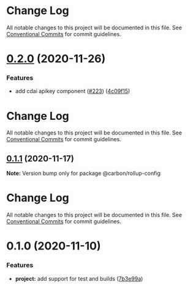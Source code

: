 # Change Log

All notable changes to this project will be documented in this file. See
[Conventional Commits](https://conventionalcommits.org) for commit guidelines.

# [0.2.0](https://github.com/carbon-design-system/ibm-cloud-cognitive/tree/master/packages/rollup-config/compare/@carbon/rollup-config@0.1.1...@carbon/rollup-config@0.2.0) (2020-11-26)

### Features

- add cdai apikey component
  ([#223](https://github.com/carbon-design-system/ibm-cloud-cognitive/tree/master/packages/rollup-config/issues/223))
  ([4c09f15](https://github.com/carbon-design-system/ibm-cloud-cognitive/tree/master/packages/rollup-config/commit/4c09f15c3c62c3965d98c91b9695fa7a1cba8f0b))

# Change Log

All notable changes to this project will be documented in this file. See
[Conventional Commits](https://conventionalcommits.org) for commit guidelines.

## [0.1.1](https://github.com/carbon-design-system/ibm-cloud-cognitive/tree/master/packages/rollup-config/compare/@carbon/rollup-config@0.1.0...@carbon/rollup-config@0.1.1) (2020-11-17)

**Note:** Version bump only for package @carbon/rollup-config

# Change Log

All notable changes to this project will be documented in this file. See
[Conventional Commits](https://conventionalcommits.org) for commit guidelines.

# 0.1.0 (2020-11-10)

### Features

- **project:** add support for test and builds
  ([7b3e99a](https://github.com/carbon-design-system/ibm-cloud-cognitive/tree/master/packages/rollup-config/commit/7b3e99ad75246bd03aa542563f8fdadca23a2f95))
